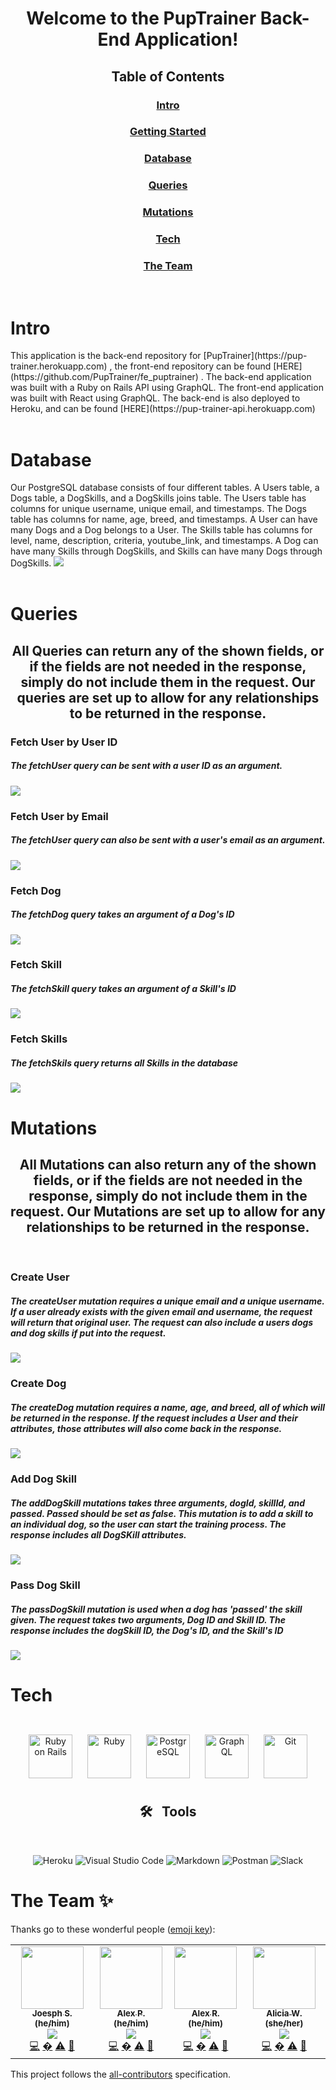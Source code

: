 <div align="center">
<h1> Welcome to the PupTrainer Back-End Application! </h1>

## Table of Contents

### [Intro](#intro)
### [Getting Started](#getting-started)
### [Database](#database)
### [Queries](#queries)
### [Mutations](#mutations)
### [Tech](#tech)
### [The Team](#the-team)

</div>

<br>


# Intro
 <div align="left">
This application is the back-end repository for [PupTrainer](https://pup-trainer.herokuapp.com) , the front-end repository can be found [HERE](https://github.com/PupTrainer/fe_puptrainer) .  The back-end application was built with a Ruby on Rails API using GraphQL.  The front-end application was built with React using GraphQL.  The back-end is also deployed to Heroku, and can be found [HERE](https://pup-trainer-api.herokuapp.com)
</div>

<br>


# Database
 <div align="left">
Our PostgreSQL database consists of four different tables.  A Users table, a Dogs table, a DogSkills, and a DogSkills joins table.  The Users table has columns for unique username, unique email, and timestamps.  The Dogs table has columns for name, age, breed, and timestamps.  A User can have many Dogs and a Dog belongs to a User.  The Skills table has columns for level, name, description, criteria, youtube_link, and timestamps.  A Dog can have many Skills through DogSkills, and Skills can have many Dogs through DogSkills. 
 
<img src=/db_schema.png /> 
</div>

<br>

# Queries
<div align="center">
 
<h2>All Queries can return any of the shown fields, or if the fields are not needed in the response, simply do not include them in the request.  Our queries are set up to allow for any relationships to be returned in the response.</h2>
 
 </div>

<h3>Fetch User by User ID </h3>
<h5>The fetchUser query can be sent with a user ID as an argument.</h5>
<img src=/1fetchUser(id).png />

<br>


<h3>Fetch User by Email </h3>
<h5>The fetchUser query can also be sent with a user's email as an argument.</h5>
<img src=/fetchUser(email).png />

<br>


<h3>Fetch Dog </h3>
<h5>The fetchDog query takes an argument of a Dog's ID</h5>
<img src=/fetchDog.png />

<br>

<h3>Fetch Skill </h3>
<h5>The fetchSkill query takes an argument of a Skill's ID</h5>
<img src=/fetchSkill.png />

<br>

<h3>Fetch Skills </h3>
<h5>The fetchSkils query returns all Skills in the database</h5>
<img src=/fetchSkills.png />

<br>

# Mutations
<div align="center">
 
<h2>All Mutations can also return any of the shown fields, or if the fields are not needed in the response, simply do not include them in the request.  Our Mutations are set up to allow for any relationships to be returned in the response.</h2>
 
 </div>
 
<br>

<h3>Create User</h3>
<h5>The createUser mutation requires a unique email and a unique username.  If a user already exists with the given email and username, the request will return that original user.  The request can also include a users dogs and dog skills if put into the request.</h5>
<img src=/createUser.png />

<br>

<h3>Create Dog</h3>
<h5>The createDog mutation requires a name, age, and breed, all of which will be returned in the response.  If the request includes a User and their attributes, those attributes will also come back in the response.</h5>
<img src=/createDog.png />

<br>
 
 <h3>Add Dog Skill</h3>
<h5>The addDogSkill mutations takes three arguments, dogId, skillId, and passed.  Passed should be set as false.  This mutation is to add a skill to an individual dog, so the user can start the training process.  The response includes all DogSKill attributes.</h5>
<img src=/addDogSkill.png />

<br>
 
 <h3>Pass Dog Skill</h3>
<h5>The passDogSkill mutation is used when a dog has 'passed' the skill given.  The request takes two arguments, Dog ID and Skill ID.  The response includes the dogSkill ID, the Dog's ID, and the Skill's ID</h5>
<img src=/passDogSkill.png />

<br>

# Tech

<div align="center">  


</br>
 <img style="margin: 10px" src="https://profilinator.rishav.dev/skills-assets/rails-original-wordmark.svg" alt="Ruby on Rails" height="70" />  
 <img style="margin: 10px" src="https://profilinator.rishav.dev/skills-assets/ruby-original-wordmark.svg" alt="Ruby" height="70" />  
 <img style="margin: 10px" src="https://profilinator.rishav.dev/skills-assets/postgresql-original-wordmark.svg" alt="PostgreSQL" height="70" /> 
 <img style="margin: 10px" src="https://profilinator.rishav.dev/skills-assets/graphql.png" alt="GraphQL" height="70" />  
 <img style="margin: 10px" src="https://profilinator.rishav.dev/skills-assets/git-scm-icon.svg" alt="Git" height="70" /> 
 </div>
 
 
 <div align="center">  

<h2> 🛠 &nbsp; Tools</h2> 

  <br>
  
![Heroku](https://img.shields.io/badge/heroku-%23430098.svg?style=for-the-badge&logo=heroku&logoColor=white)
![Visual Studio Code](https://img.shields.io/badge/Visual%20Studio%20Code-0078d7.svg?style=for-the-badge&logo=visual-studio-code&logoColor=white)
![Markdown](https://img.shields.io/badge/markdown-%23000000.svg?style=for-the-badge&logo=markdown&logoColor=white)
![Postman](https://img.shields.io/badge/Postman-FF6C37?style=for-the-badge&logo=postman&logoColor=white)
![Slack](https://img.shields.io/badge/Slack-4A154B?style=for-the-badge&logo=slack&logoColor=white)

</div>
 
 
 
 
 
# **The Team ✨**

Thanks go to these wonderful people ([emoji key](https://allcontributors.org/docs/en/emoji-key)):

<!-- ALL-CONTRIBUTORS-LIST:START - Do not remove or modify this section -->
<!-- prettier-ignore-start -->
<!-- markdownlint-disable -->
<table>

  <tr>


   <td align="center"><a href="https://github.com/Josenecal"><img src="https://avatars.githubusercontent.com/u/70451678?v=4" width="100px;" alt=""/><br /><sub><b>Joesph S. (he/him)</b></sub></a><br /><a href="https://www.linkedin.com/in/joseph-senecal-3947a9232/" title ="Linked In"><img src="https://img.shields.io/badge/LinkedIn-0077B5?style=for-the-badge&logo=linkedin&logoColor=white" /></a><br /><a href="https://github.com/PupTrainer/be_puptrainer/commits?author=Josenecal" title="Code">💻</a> <a href="" title="Ideas, Planning, & Feedback">�</a> <a href="" title="Tests">⚠️</a> <a href="https://github.com/PupTrainer/be_puptrainer/pulls?q=is%3Apr+author%3Josenecal" title="Reviewed Pull Requests">👀</a></td>

   <td align="center"><a href="https://github.com/psitosam"><img src="https://avatars.githubusercontent.com/u/95240894?v=4" width="100px;" alt=""/><br /><sub><b>Alex P. (he/him)</b></sub></a><br /><a href="https://www.linkedin.com/in/alex-psitos-5429a1232/" title ="Linked In"><img src="https://img.shields.io/badge/LinkedIn-0077B5?style=for-the-badge&logo=linkedin&logoColor=white" /></a><br /><a href="https://github.com/PupTrainer/be_puptrainer/commits?author=psitosam" title="Code">💻</a> <a href="" title="Ideas, Planning, & Feedback">�</a> <a href="" title="Tests">⚠️</a> <a href="https://github.com/PupTrainer/be_puptrainer/pulls?q=is%3Apr+author%3Apsitosam" title="Reviewed Pull Requests">👀</a></td>

   <td align="center"><a href="https://github.com/alexGrandolph"><img src="https://avatars.githubusercontent.com/u/96802470?v=4" width="100px;" alt=""/><br /><sub><b>Alex R. (he/him)</b></sub></a><br /><a href="https://www.linkedin.com/in/alexgrandolph/" title ="Linked In"><img src="https://img.shields.io/badge/LinkedIn-0077B5?style=for-the-badge&logo=linkedin&logoColor=white" /></a><br /><a href="https://github.com/PupTrainer/be_puptrainer/commits?author=alexGrandolph" title="Code">💻</a> <a href="" title="Ideas, Planning, & Feedback">�</a> <a href="" title="Tests">⚠️</a> <a href="https://github.com/PupTrainer/be_puptrainer/pulls?q=is%3Apr+author%3AalexGrandolph" title="Reviewed Pull Requests">👀</a></td>


   <td align="center"><a href="https://github.com/AliciaWatt"><img src="https://avatars.githubusercontent.com/u/81201783?v=4" width="100px;" alt=""/><br /><sub><b>Alicia W. (she/her)</b></sub></a><br /><a href="https://www.linkedin.com/in/alicia-watt-3bb815225/" title ="Linked In"><img src="https://img.shields.io/badge/LinkedIn-0077B5?style=for-the-badge&logo=linkedin&logoColor=white" /></a><br /><a href="https://github.com/PupTrainer/be_puptrainer/commits?author=AliciaWatt" title="Code">💻</a> <a href="" title="Ideas, Planning, & Feedback">�</a> <a href="" title="Tests">⚠️</a> <a href="https://github.com/PupTrainer/be_puptrainer/pulls?q=is%3Apr+author%3AAliciaWatt" title="Reviewed Pull Requests">👀</a></td>
  </tr>
</table>

<!-- markdownlint-restore -->
<!-- prettier-ignore-end -->

<!-- ALL-CONTRIBUTORS-LIST:END -->

This project follows the [all-contributors](https://github.com/all-contributors/all-contributors) specification.
<!--
 

 
 
 
 
